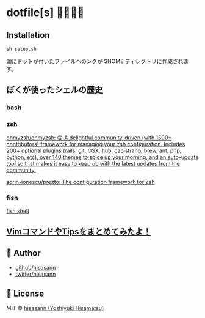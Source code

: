 # dotfile[s] 🌭🍔🍟🍕

## Installation

```
sh setup.sh
```

頭にドットが付いたファイルへのンクが $HOME ディレクトリに作成されます。

## ぼくが使ったシェルの歴史

### bash

### zsh

[ohmyzsh/ohmyzsh: 🙃 A delightful community-driven (with 1500+ contributors) framework for managing your zsh configuration. Includes 200+ optional plugins (rails, git, OSX, hub, capistrano, brew, ant, php, python, etc), over 140 themes to spice up your morning, and an auto-update tool so that makes it easy to keep up with the latest updates from the community.](https://github.com/ohmyzsh/ohmyzsh)

[sorin-ionescu/prezto: The configuration framework for Zsh](https://github.com/sorin-ionescu/prezto)

### fish

[fish shell](https://fishshell.com/)

## [VimコマンドやTipsをまとめてみたよ！](https://github.com/hisasann/dotfile/wiki)

## 🍟 Author

- [github/hisasann](https://github.com/hisasann)
- [twitter/hisasann](https://twitter.com/hisasann)

## 🥫 License

MIT © [hisasann (Yoshiyuki Hisamatsu)](https://github.com/hisasann)
